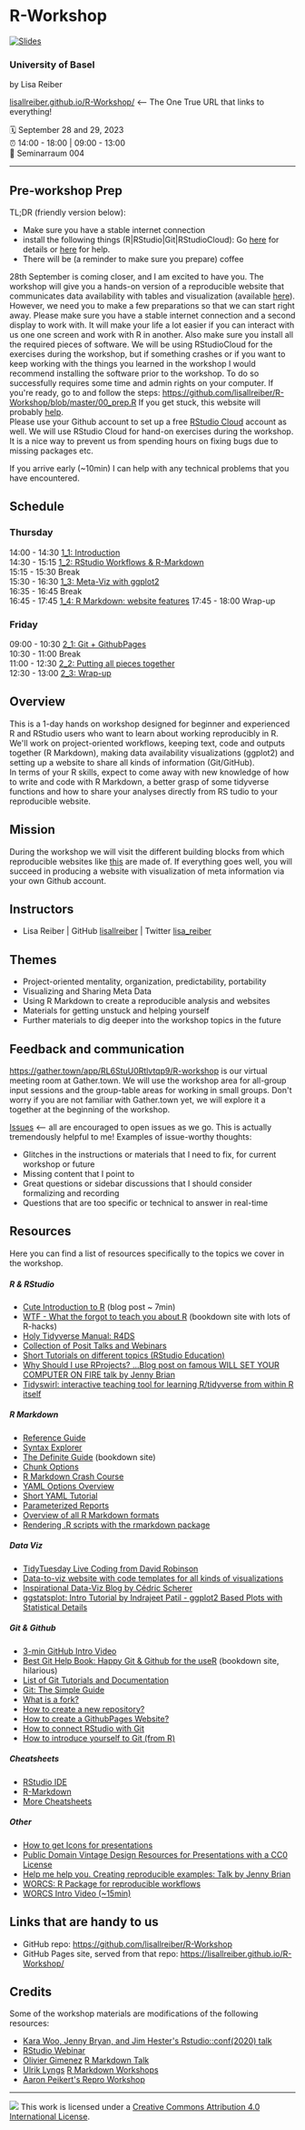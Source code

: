 # R-Workshop

[![Slides](https://img.shields.io/badge/workshop_slides-get-008900?style=flat&labelColor=black)](https://github.com/lisallreiber/R-Workshop/raw/main/assets/slides/00_R-Workshop.pdf)

### University of Basel

by Lisa Reiber

[lisallreiber.github.io/R-Workshop/](https://lisallreiber.github.io/R-Workshop/) \<-- The One True URL that links to everything!

:spiral_calendar: September 28 and 29, 2023\
:alarm_clock: 14:00 - 18:00 \| 09:00 - 13:00\
:hotel: Seminarraum 004

------------------------------------------------------------------------

## Pre-workshop Prep

TL;DR (friendly version below):

-   Make sure you have a stable internet connection
-   install the following things (R\|RStudio\|Git\|RStudioCloud): Go [here](https://github.com/lisallreiber/R-Workshop/blob/master/00_prep.R) for details or [here](https://happygitwithr.com/workshops.html#pre-workshop-set-up) for help.
-   There will be (a reminder to make sure you prepare) coffee

28th September is coming closer, and I am excited to have you. The workshop will give you a hands-on version of a reproducible website that communicates data availability with tables and visualization (available [here](https://lisallreiber.github.io/GeneAnalysis/p1_0101_describe_plots.html)).\
However, we need you to make a few preparations so that we can start right away. Please make sure you have a stable internet connection and a second display to work with. It will make your life a lot easier if you can interact with us one one screen and work with R in another. Also make sure you install all the required pieces of software. We will be using RStudioCloud for the exercises during the workshop, but if something crashes or if you want to keep working with the things you learned in the workshop I would recommend installing the software prior to the workshop. To do so successfully requires some time and admin rights on your computer. If you're ready, go to and follow the steps: <https://github.com/lisallreiber/R-Workshop/blob/master/00_prep.R> If you get stuck, this website will probably [help](https://happygitwithr.com/workshops.html#pre-workshop-set-up).\
Please use your Github account to set up a free [RStudio Cloud](https://rstudio.cloud/plans/free) account as well. We will use RStudio Cloud for hand-on exercises during the workshop. It is a nice way to prevent us from spending hours on fixing bugs due to missing packages etc.

If you arrive early (~10min) I can help with any technical problems that you have encountered.

## Schedule

### Thursday

14:00 - 14:30 [1_1: Introduction](https://lisallreiber.github.io/R-Workshop/day1_1)\
14:30 - 15:15 [1_2: RStudio Workflows & R-Markdown](https://lisallreiber.github.io/R-Workshop/day1_2)\
15:15 - 15:30 Break\
15:30 - 16:30 [1_3: Meta-Viz with ggplot2](https://lisallreiber.github.io/R-Workshop/day1_3)\
16:35 - 16:45 Break\
16:45 - 17:45 [1_4: R Markdown: website features](https://lisallreiber.github.io/R-Workshop/day1_4)
17:45 - 18:00 Wrap-up

### Friday

09:00 - 10:30 [2_1: Git + GithubPages](https://lisallreiber.github.io/R-Workshop/day2_1)\
10:30 - 11:00 Break\
11:00 - 12:30 [2_2: Putting all pieces together](https://lisallreiber.github.io/R-Workshop/day2_2)\
12:30 - 13:00 [2_3: Wrap-up](Nhttps://lisallreiber.github.io/R-Workshop/day2_2)

## Overview

This is a 1-day hands on workshop designed for beginner and experienced R and RStudio users who want to learn about working reproducibly in R. We'll work on project-oriented workflows, keeping text, code and outputs together (R Markdown), making data availability visualizations (ggplot2) and setting up a website to share all kinds of information (Git/GitHub).\
In terms of your R skills, expect to come away with new knowledge of how to write and code with R Markdown, a better grasp of some tidyverse functions and how to share your analyses directly from RS      tudio to your reproducible website.

## Mission

During the workshop we will visit the different building blocks from which reproducible websites like [this](https://lisallreiber.github.io/GeneAnalysis/p1_0101_describe_plots.html) are made of. If everything goes well, you will succeed in producing a website with visualization of meta information via your own Github account.

## Instructors

-   Lisa Reiber \| GitHub [lisallreiber](https://github.com/lisallreiber) \| Twitter [lisa_reiber](https://twitter.com/lisa_reiber)

## Themes

-   Project-oriented mentality, organization, predictability, portability
-   Visualizing and Sharing Meta Data
-   Using R Markdown to create a reproducible analysis and websites
-   Materials for getting unstuck and helping yourself
-   Further materials to dig deeper into the workshop topics in the future

## Feedback and communication

<https://gather.town/app/RL6StuU0Rtlvtqp9/R-workshop> is our virtual meeting room at Gather.town. We will use the workshop area for all-group input sessions and the group-table areas for working in small groups. Don't worry if you are not familiar with Gather.town yet, we will explore it a together at the beginning of the workshop.

[Issues](https://github.com/lisallreiber/R-Workshop/issues) \<-- all are encouraged to open issues as we go. This is actually tremendously helpful to me! Examples of issue-worthy thoughts:

-   Glitches in the instructions or materials that I need to fix, for current workshop or future
-   Missing content that I point to
-   Great questions or sidebar discussions that I should consider formalizing and recording
-   Questions that are too specific or technical to answer in real-time

## Resources

Here you can find a list of resources specifically to the topics we cover in the workshop.

##### R & RStudio

-   [Cute Introduction to R](https://rforcats.net/) (blog post \~ 7min)
-   [WTF - What the forgot to teach you about R](https://rstats.wtf/) (bookdown site with lots of R-hacks)
-   [Holy Tidyverse Manual: R4DS](https://r4ds.hadley.nz/)
-   [Collection of Posit Talks and Webinars](https://posit.co/resources/videos/)
-   [Short Tutorials on different topics (RStudio Education)](https://posit.cloud/learn/primers)
-   [Why Should I use RProjects? ...Blog post on famous WILL SET YOUR COMPUTER ON FIRE talk by Jenny Brian](https://www.tidyverse.org/blog/2017/12/workflow-vs-script/)
-   [Tidyswirl: interactive teaching tool for learning R/tidyverse from within R itself](https://github.com/sysilviakim/swirl-tidy)

##### R Markdown

-   [Reference Guide](https://rstudio.com/wp-content/uploads/2015/03/rmarkdown-reference.pdf)
-   [Syntax Explorer](https://daringfireball.net/projects/markdown/dingus)
-   [The Definite Guide](https://bookdown.org/yihui/rmarkdown/) (bookdown site)
-   [Chunk Options](https://yihui.name/knitr/options/)
-   [R Markdown Crash Course](https://zsmith27.github.io/rmarkdown_crash-course/index.html)
-   [YAML Options Overview](https://zsmith27.github.io/rmarkdown_crash-course/lesson-4-yaml-headers.html)
-   [Short YAML Tutorial](https://zsmith27.github.io/rmarkdown_crash-course/lesson-4-yaml-headers.html)
-   [Parameterized Reports](https://zsmith27.github.io/rmarkdown_crash-course/lesson-7-parameterized-reports.html)
-   [Overview of all R Markdown formats](https://rmarkdown.rstudio.com/formats.html)
-   [Rendering .R scripts with the rmarkdown package](https://rmarkdown.rstudio.com/articles_report_from_r_script.html)

##### Data Viz

-   [TidyTuesday Live Coding from David Robinson](https://www.youtube.com/watch?v=WxKSauhOY4g)
-   [Data-to-viz website with code templates for all kinds of visualizations](https://www.data-to-viz.com/)
-   [Inspirational Data-Viz Blog by Cédric Scherer](https://www.cedricscherer.com/)
-   [ggstatsplot: Intro Tutorial by Indrajeet Patil - ggplot2 Based Plots with Statistical Details](https://indrajeetpatil.github.io/ggstatsplot_slides/slides/ggstatsplot_presentation.html#1)

##### Git & Github

-   [3-min GitHub Intro Video](https://www.youtube.com/watch?v=w3jLJU7DT5E)
-   [Best Git Help Book: Happy Git & Github for the useR](http://happygitwithr.com/) (bookdown site, hilarious)
-   [List of Git Tutorials and Documentation](https://git-scm.com/doc/ext)
-   [Git: The Simple Guide](https://rogerdudler.github.io/git-guide/index.html)
-   [What is a fork?](https://docs.github.com/en/github/getting-started-with-github/fork-a-repo)
-   [How to create a new repository?](https://docs.github.com/en/github/getting-started-with-github/create-a-repo)
-   [How to create a GithubPages Website?](https://docs.github.com/en/github/working-with-github-pages/creating-a-github-pages-site)
-   [How to connect RStudio with Git](https://happygitwithr.com/new-github-first.html)
-   [How to introduce yourself to Git (from R)](https://happygitwithr.com/hello-git.html)

##### Cheatsheets

-   [RStudio IDE](https://rstudio.github.io/cheatsheets/rstudio-ide.pdf)
-   [R-Markdown](https://raw.githubusercontent.com/rstudio/cheatsheets/master/rmarkdown-2.0.pdf)
-   [More Cheatsheets](https://posit.cloud/learn/cheat-sheets)

##### Other

-   [How to get Icons for presentations](https://www.iconsdb.com)
-   [Public Domain Vintage Design Resources for Presentations with a CC0 License](https://www.rawpixel.com/category/53/public-domain?filter=all&sort=trending)
-   [Help me help you. Creating reproducible examples: Talk by Jenny Brian](https://rstudio.com/resources/webinars/help-me-help-you-creating-reproducible-examples/)
-   [WORCS: R Package for reproducible workflows](https://github.com/cjvanlissa/worcs)
-   [WORCS Intro Video (~15min)](https://www.youtube.com/watch?v=uzjpN_yFeUU)

## Links that are handy to us

-   GitHub repo: <https://github.com/lisallreiber/R-Workshop>
-   GitHub Pages site, served from that repo: <https://lisallreiber.github.io/R-Workshop/>

## Credits

Some of the workshop materials are modifications of the following resources:

-   [Kara Woo, Jenny Bryan, and Jim Hester's Rstudio::conf(2020) talk](https://github.com/rstudio-conf-2020/what-they-forgot)
-   [RStudio Webinar](https://rstudio.com/resources/webinars/rstudio-cloud-in-the-classroom/)
-   [Olivier Gimenez](https://oliviergimenez.github.io) [R Markdown Talk](https://oliviergimenez.github.io/intro_rmarkdown/)
-   [Ulrik Lyngs](https://ulriklyngs.com) [R Markdown Workshops](https://ulyngs.github.io/rmarkdown-workshop-2019/slides/Day1.html)
-   [Aaron Peikert's Repro Workshop](https://github.com/aaronpeikert?tab=repositories)

------------------------------------------------------------------------

![](https://i.creativecommons.org/l/by/4.0/88x31.png) This work is licensed under a [Creative Commons Attribution 4.0 International License](https://creativecommons.org/licenses/by/4.0/).
